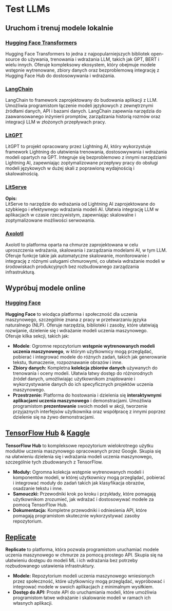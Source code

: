 # Test LLMs

## Uruchom i trenuj modele lokalnie

### [**Hugging Face Transformers**](https://github.com/huggingface/transformers)

Hugging Face Transformers to jedna z najpopularniejszych bibliotek open-source do używania, trenowania i wdrażania LLM, takich jak GPT, BERT i wielu innych. Oferuje kompleksowy ekosystem, który obejmuje modele wstępnie wytrenowane, zbiory danych oraz bezproblemową integrację z Hugging Face Hub do dostosowywania i wdrażania.

### [**LangChain**](https://github.com/langchain-ai/langchain)

LangChain to framework zaprojektowany do budowania aplikacji z LLM. Umożliwia programistom łączenie modeli językowych z zewnętrznymi źródłami danych, API i bazami danych. LangChain zapewnia narzędzia do zaawansowanego inżynierii promptów, zarządzania historią rozmów oraz integracji LLM w złożonych przepływach pracy.

### [**LitGPT**](https://github.com/Lightning-AI/litgpt)

LitGPT to projekt opracowany przez Lightning AI, który wykorzystuje framework Lightning do ułatwienia trenowania, dostosowywania i wdrażania modeli opartych na GPT. Integruje się bezproblemowo z innymi narzędziami Lightning AI, zapewniając zoptymalizowane przepływy pracy do obsługi modeli językowych w dużej skali z poprawioną wydajnością i skalowalnością.

### [**LitServe**](https://github.com/Lightning-AI/LitServe)

**Opis:**\
LitServe to narzędzie do wdrażania od Lightning AI zaprojektowane do szybkiego i efektywnego wdrażania modeli AI. Ułatwia integrację LLM w aplikacjach w czasie rzeczywistym, zapewniając skalowalne i zoptymalizowane możliwości serwowania.

### [**Axolotl**](https://github.com/axolotl-ai-cloud/axolotl)

Axolotl to platforma oparta na chmurze zaprojektowana w celu uproszczenia wdrażania, skalowania i zarządzania modelami AI, w tym LLM. Oferuje funkcje takie jak automatyczne skalowanie, monitorowanie i integrację z różnymi usługami chmurowymi, co ułatwia wdrażanie modeli w środowiskach produkcyjnych bez rozbudowanego zarządzania infrastrukturą.

## Wypróbuj modele online

### [**Hugging Face**](https://huggingface.co/)

**Hugging Face** to wiodąca platforma i społeczność dla uczenia maszynowego, szczególnie znana z pracy w przetwarzaniu języka naturalnego (NLP). Oferuje narzędzia, biblioteki i zasoby, które ułatwiają rozwijanie, dzielenie się i wdrażanie modeli uczenia maszynowego.\
Oferuje kilka sekcji, takich jak:

* **Modele**: Ogromne repozytorium **wstępnie wytrenowanych modeli uczenia maszynowego**, w którym użytkownicy mogą przeglądać, pobierać i integrować modele do różnych zadań, takich jak generowanie tekstu, tłumaczenie, rozpoznawanie obrazów i inne.
* **Zbiory danych:** Kompletna **kolekcja zbiorów danych** używanych do trenowania i oceny modeli. Ułatwia łatwy dostęp do różnorodnych źródeł danych, umożliwiając użytkownikom znajdowanie i wykorzystywanie danych do ich specyficznych projektów uczenia maszynowego.
* **Przestrzenie:** Platforma do hostowania i dzielenia się **interaktywnymi aplikacjami uczenia maszynowego** i demonstracjami. Umożliwia programistom **prezentowanie** swoich modeli w akcji, tworzenie przyjaznych interfejsów użytkownika oraz współpracę z innymi poprzez dzielenie się na żywo demonstracjami.

## [**TensorFlow Hub**](https://www.tensorflow.org/hub) **&** [**Kaggle**](https://www.kaggle.com/)

**TensorFlow Hub** to kompleksowe repozytorium wielokrotnego użytku modułów uczenia maszynowego opracowanych przez Google. Skupia się na ułatwieniu dzielenia się i wdrażania modeli uczenia maszynowego, szczególnie tych zbudowanych z TensorFlow.

* **Moduły:** Ogromna kolekcja wstępnie wytrenowanych modeli i komponentów modeli, w której użytkownicy mogą przeglądać, pobierać i integrować moduły do zadań takich jak klasyfikacja obrazów, osadzanie tekstu i inne.
* **Samouczki:** Przewodniki krok po kroku i przykłady, które pomagają użytkownikom zrozumieć, jak wdrażać i dostosowywać modele za pomocą TensorFlow Hub.
* **Dokumentacja:** Kompletne przewodniki i odniesienia API, które pomagają programistom skutecznie wykorzystywać zasoby repozytorium.

## [**Replicate**](https://replicate.com/home)

**Replicate** to platforma, która pozwala programistom uruchamiać modele uczenia maszynowego w chmurze za pomocą prostego API. Skupia się na ułatwieniu dostępu do modeli ML i ich wdrażania bez potrzeby rozbudowanego ustawienia infrastruktury.

* **Modele:** Repozytorium modeli uczenia maszynowego wniesionych przez społeczność, które użytkownicy mogą przeglądać, wypróbować i integrować modele w swoich aplikacjach z minimalnym wysiłkiem.
* **Dostęp do API:** Proste API do uruchamiania modeli, które umożliwia programistom łatwe wdrażanie i skalowanie modeli w ramach ich własnych aplikacji.
